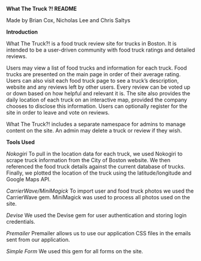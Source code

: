 **What The Truck ?! README**

Made by Brian Cox, Nicholas Lee and Chris Saltys

**Introduction**

What The Truck?! is a food truck review site for trucks in Boston. It is intended to be a user-driven community with food truck ratings and detailed reviews.

Users may view a list of food trucks and information for each truck. Food trucks are presented on the main page in order of their average rating. Users can also visit each food truck page to see a truck’s description, website and any reviews left by other users. Every review can be voted up or down based on how helpful and relevant it is. The site also provides the daily location of each truck on an interactive map, provided the company chooses to disclose this information. Users can optionally register for the site in order to leave and vote on reviews.

What The Truck?! includes a separate namespace for admins to manage content on the site. An admin may delete a truck or review if they wish.

**Tools Used**

_Nokogiri_
To pull in the location data for each truck, we used Nokogiri to scrape truck information from the City of Boston website. We then referenced the food truck details against the current database of trucks. Finally, we plotted the location of the truck using the latitude/longitude and Google Maps API.

_CarrierWave/MiniMagick_
To import user and food truck photos we used the CarrierWave gem. MiniMagick was used to process all photos used on the site.

_Devise_
We used the Devise gem for user authentication and storing login credentials.

_Premailer_
Premailer allows us to use our application CSS files in the emails sent from our application.

_Simple Form_
We used this gem for all forms on the site.
